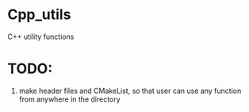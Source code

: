 # Cpp_utils
C++ utility functions



# TODO:
1) make header files and CMakeList, so that user can use any function from anywhere in the directory